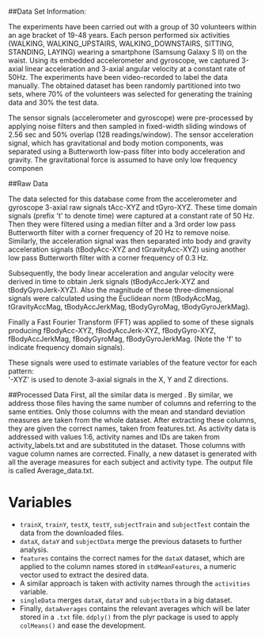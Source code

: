 
##Data Set Information:

The experiments have been carried out with a group of 30 volunteers within an age bracket of 19-48 years. Each person performed six activities (WALKING, WALKING_UPSTAIRS, WALKING_DOWNSTAIRS, SITTING, STANDING, LAYING) wearing a smartphone (Samsung Galaxy S II) on the waist. Using its embedded accelerometer and gyroscope, we captured 3-axial linear acceleration and 3-axial angular velocity at a constant rate of 50Hz. The experiments have been video-recorded to label the data manually. The obtained dataset has been randomly partitioned into two sets, where 70% of the volunteers was selected for generating the training data and 30% the test data. 

The sensor signals (accelerometer and gyroscope) were pre-processed by applying noise filters and then sampled in fixed-width sliding windows of 2.56 sec and 50% overlap (128 readings/window). The sensor acceleration signal, which has gravitational and body motion components, was separated using a Butterworth low-pass filter into body acceleration and gravity. The gravitational force is assumed to have only low frequency componen

##Raw Data 

The data selected for this database come from the accelerometer and gyroscope 3-axial raw signals tAcc-XYZ and tGyro-XYZ. These time domain signals (prefix 't' to denote time) were captured at a constant rate of 50 Hz. Then they were filtered using a median filter and a 3rd order low pass Butterworth filter with a corner frequency of 20 Hz to remove noise. Similarly, the acceleration signal was then separated into body and gravity acceleration signals (tBodyAcc-XYZ and tGravityAcc-XYZ) using another low pass Butterworth filter with a corner frequency of 0.3 Hz. 

Subsequently, the body linear acceleration and angular velocity were derived in time to obtain Jerk signals (tBodyAccJerk-XYZ and tBodyGyroJerk-XYZ). Also the magnitude of these three-dimensional signals were calculated using the Euclidean norm (tBodyAccMag, tGravityAccMag, tBodyAccJerkMag, tBodyGyroMag, tBodyGyroJerkMag). 

Finally a Fast Fourier Transform (FFT) was applied to some of these signals producing fBodyAcc-XYZ, fBodyAccJerk-XYZ, fBodyGyro-XYZ, fBodyAccJerkMag, fBodyGyroMag, fBodyGyroJerkMag. (Note the 'f' to indicate frequency domain signals). 

These signals were used to estimate variables of the feature vector for each pattern:  
'-XYZ' is used to denote 3-axial signals in the X, Y and Z directions.

##Processed Data
 First, all the similar data is merged . By similar, we address those files having the same number of columns and referring to the same entities.  Only those columns with the mean and standard deviation measures are taken from the whole dataset. After extracting these columns, they are given the correct names, taken from features.txt.  As activity data is addressed with values 1:6, activity names and IDs are taken from activity_labels.txt and are substituted in the dataset. Those columns with vague column names are corrected.  Finally, a new dataset is generated with all the average measures for each subject and activity type.  The output file is called Average_data.txt.

# Variables

* `trainX`, `trainY`, `testX`, `testY`, `subjectTrain` and `subjectTest` contain the data from the downloaded files.
* `dataX`, `dataY` and `subjectData` merge the previous datasets to further analysis.
* `features` contains the correct names for the `dataX` dataset, which are applied to the column names stored in `stdMeanFeatures`, a numeric vector used to extract the desired data.
* A similar approach is taken with activity names through the `activities` variable.
* `singleData` merges `dataX`, `dataY` and `subjectData` in a big dataset.
* Finally, `dataAverages` contains the relevant averages which will be later stored in a `.txt` file. `ddply()` from the plyr package is used to apply `colMeans()` and ease the development.
